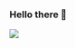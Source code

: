 ### Hello there 👋

<img src="https://media.giphy.com/media/11oPgaPT7R4Wze/giphy.gif?cid=ecf05e47nu02u2nb4xd87qu3s19sjvhh2y8k97zqmwg1s8mx&ep=v1_gifs_search&rid=giphy.gif&ct=g">
